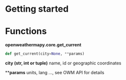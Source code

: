 # Getting started
# Functions
**openweathermapy.core.get_current**
```Python
def get_current(city=None, **params)
```
**city (str, int or tuple)** name, id or geographic coordinates

****params** units, lang ..., see OWM API for details
